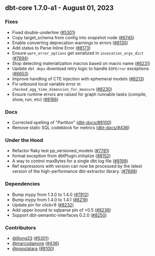 ## dbt-core 1.7.0-a1 - August 01, 2023

### Fixes

- Fixed double-underline ([#5301](https://github.com/dbt-labs/dbt-core/issues/5301))
- Copy target_schema from config into snapshot node ([#6745](https://github.com/dbt-labs/dbt-core/issues/6745))
- Enable converting deprecation warnings to errors ([#8130](https://github.com/dbt-labs/dbt-core/issues/8130))
- Add status to Parse Inline Error ([#8173](https://github.com/dbt-labs/dbt-core/issues/8173))
- Ensure `warn_error_options` get serialized in `invocation_args_dict` ([#7694](https://github.com/dbt-labs/dbt-core/issues/7694))
- Stop detecting materialization macros based on macro name ([#6231](https://github.com/dbt-labs/dbt-core/issues/6231))
- Update `dbt deps` download retry logic to handle `EOFError` exceptions ([#6653](https://github.com/dbt-labs/dbt-core/issues/6653))
- Improve handling of CTE injection with ephemeral models ([#8213](https://github.com/dbt-labs/dbt-core/issues/8213))
- Fix unbound local variable error in `checked_agg_time_dimension_for_measure` ([#8230](https://github.com/dbt-labs/dbt-core/issues/8230))
- Ensure runtime errors are raised for graph runnable tasks (compile, show, run, etc) ([#8166](https://github.com/dbt-labs/dbt-core/issues/8166))

### Docs

- Corrected spelling of "Partiton" ([dbt-docs/#8100](https://github.com/dbt-labs/dbt-docs/issues/8100))
- Remove static SQL codeblock for metrics ([dbt-docs/#436](https://github.com/dbt-labs/dbt-docs/issues/436))

### Under the Hood

- Refactor flaky test pp_versioned_models ([#7781](https://github.com/dbt-labs/dbt-core/issues/7781))
- format exception from dbtPlugin.initialize ([#8152](https://github.com/dbt-labs/dbt-core/issues/8152))
- A way to control maxBytes for a single dbt.log file ([#8199](https://github.com/dbt-labs/dbt-core/issues/8199))
- Ref expressions with version can now be processed by the latest version of the high-performance dbt-extractor library. ([#7688](https://github.com/dbt-labs/dbt-core/issues/7688))

### Dependencies

- Bump mypy from 1.3.0 to 1.4.0 ([#7912](https://github.com/dbt-labs/dbt-core/pull/7912))
- Bump mypy from 1.4.0 to 1.4.1 ([#8219](https://github.com/dbt-labs/dbt-core/pull/8219))
- Update pin for click<9 ([#8232](https://github.com/dbt-labs/dbt-core/pull/8232))
- Add upper bound to sqlparse pin of <0.5 ([#8236](https://github.com/dbt-labs/dbt-core/pull/8236))
- Support dbt-semantic-interfaces 0.2.0 ([#8250](https://github.com/dbt-labs/dbt-core/pull/8250))

### Contributors
- [@lllong33](https://github.com/lllong33) ([#5301](https://github.com/dbt-labs/dbt-core/issues/5301))
- [@marcodamore](https://github.com/marcodamore) ([#436](https://github.com/dbt-labs/dbt-core/issues/436))
- [@pgoslatara](https://github.com/pgoslatara) ([#8100](https://github.com/dbt-labs/dbt-core/issues/8100))
